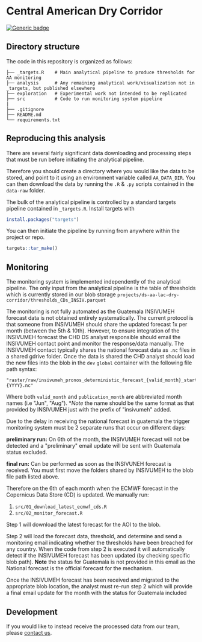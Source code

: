 # Central American Dry Corridor

[![Generic badge](https://img.shields.io/badge/STATUS-ENDORSED-%231EBFB3)](https://shields.io/)

## Directory structure

The code in this repository is organized as follows:

```shell
├── _targets.R    # Main analytical pipeline to produce thresholds for AA monitoring
├── analysis      # Any remaining analytical work/visualization not in _targets, but published elsewhere
├── exploration   # Experimental work not intended to be replicated
├── src           # Code to run monitoring system pipeline
|
├── .gitignore
├── README.md
└── requirements.txt

```

## Reproducing this analysis

There are several fairly significant data downloading and processing steps that must be run before 
initiating the analytical pipeline. 

Therefore you should create a directory where you would like the data to be stored,
and point to it using an environment variable called
`AA_DATA_DIR`. You can then download the data by running the `.R` & `.py`
scripts contained in the `data-raw` folder.

The bulk of the analytical pipeline is controlled by a standard targets pipeline contained in `_targets.R`.
Install targets with 

```r
install.packages("targets")
```

You can then initiate the pipeline by running from anywhere within the project
or repo.

```r
targets::tar_make()
```

## Monitoring

The monitoring system is implemented independently of the analytical pipeline.
The only input from the analytical pipeline is the table of thresholds which is
currently stored in our blob storage `projects/ds-aa-lac-dry-corridor/thresholds_CDs_INSIV.parquet`

The monitoring is not fully automated as the Guatemala INSIVUMEH forecast data is not obtained
entirely systematically.  The current protocol is that someone from INSIVUMEH
should share the updated forecast 1x per month (between the 5th & 10th).
However, to ensure integration of the INSIVUMEH forecast the CHD DS analyst responsible
should email the INSIVUMEH contact point and monitor the response/data manually. The INSIVUMEH
contact typically shares the national forecast data as `.nc` files in a shared gdrive folder. Once
the data is shared the CHD analyst should load the new files into the blob in the `dev` `global` 
container with the following file path syntax:

```
"raster/raw/insivumeh_pronos_deterministic_forecast_{valid_month}_start{publication_month}{YYYY}.nc"
```

Where both `valid_month` and `publication_month` are abbreviated month names (i.e "Jun", "Aug").
**Note* the name should be the same format as that provided by INSIVUMEH just with the prefix of
"insivumeh" added.

Due to the delay in receiving the national forecast in guatemala the trigger monitoring system must be 2 separate runs that
occur on different days:

**preliminary run:** On 6th of the month, the INSIVUMEH forecast will not be detected and a "preliminary"
email update will be sent with Guatemala status excluded.

**final run:** Can be performed as soon as the INSIVUNEH forecast is received. You must first move the folders shared
by INSIVUMEH to the blob file path listed above.



Therefore on the 6th of each month when the ECMWF forecast in the Copernicus Data Store (CD)
is updated. We manually run:

1. `src/01_download_latest_ecmwf_cds.R`
2. `src/02_monitor_forecast.R`

Step 1 will download the latest forecast for the AOI to the blob.

Step 2 will load the forecast data, threshold, and determine and send a monitoring email indicating whether the thresholds
have been breached for any country. When the code from step 2 is executed it will automatically detect if the 
INSIVUMEH forecast has been updated (by checking specific blob path). **Note** the status for Guatemala is not
provided in this email as the National forecast is the official forecast for the mechanism.

Once the INSIVUMEH forecast has been received and migrated to the appropriate blob location, the analyst must re-run 
step 2 which will provide a final email update for the month with the status for Guatemala included

## Development

If you would like to instead receive the processed data from our team, please
[contact us](mailto:centrehumdata@un.org).
